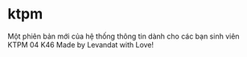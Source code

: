 # ktpm
Một phiên bản mới của hệ thống thông tin dành cho các bạn sinh viên KTPM 04 K46
Made by Levandat with Love!

